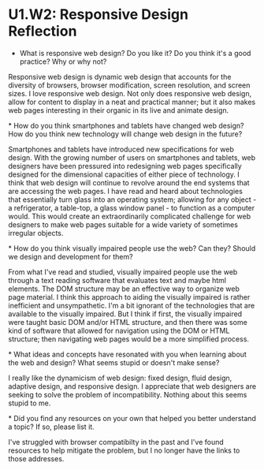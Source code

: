 # U1.W2: Responsive Design Reflection

* What is responsive web design? Do you like it?  Do you think it's a good practice? Why or why not?
<p>Responsive web design is dynamic web design that accounts for the diversity of browsers, browser modification, screen resolution, and screen sizes. I love responsive web design. Not only does responsive web design, allow for content to display in a neat and practical manner; but it also makes web pages interesting in their organic in its live and animate design.</p>
* How do you think smartphones and tablets have changed web design? How do you think new technology will change web design in the future?
<p>Smartphones and tablets have introduced new specifications for web design. With the growing number of users on smartphones and tablets, web designers have been pressured into redesigning web pages specifically designed for the dimensional capacities of either piece of technology. I think that web design will continue to revolve around the end systems that are accessing the web pages. I have read and heard about technologies that essentially turn glass into an operating system; allowing for any object - a refrigerator, a table-top, a glass window panel - to function as a computer would. This would create an extraordinarily complicated challenge for web designers to make web pages suitable for a wide variety of sometimes irregular objects.</p>
* How do you think visually impaired people use the web? Can they? Should we design and development for them?
<p>From what I've read and studied, visually impaired people use the web through a text reading software that evaluates text and maybe html elements. The DOM structure may be an effective way to organize web page material. I think this approach to aiding the visually impaired is rather inefficient and unsympathetic. I'm a bit ignorant of the technologies that are available to the visually impaired. But I think if first, the visually impaired were taught basic DOM and/or HTML structure, and then there was some kind of software that allowed for navigation using the DOM or HTML structure; then navigating web pages would be a more simplified process.</p>
* What ideas and concepts have resonated with you when learning about the web and design? What seems stupid or doesn't make sense?
<p>I really like the dynamicism of web design: fixed design, fluid design, adaptive design, and responsive design. I appreciate that web designers are seeking to solve the problem of incompatibility. Nothing about this seems stupid to me.</p>
* Did you find any resources on your own that helped you better understand a topic? If so, please list it.
<p>I've struggled with browser compatibilty in the past and I've found resources to help mitigate the problem, but I no longer have the links to those addresses.</p>